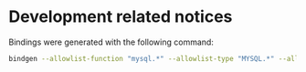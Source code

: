 # Development related notices


Bindings were generated with the following command:

```sh
bindgen --allowlist-function "mysql.*" --allowlist-type "MYSQL.*" --allowlist-type "mysql.*" --allowlist-var "MYSQL.*" --default-enum-style rust_non_exhaustive bindings/wrapper.h
```
